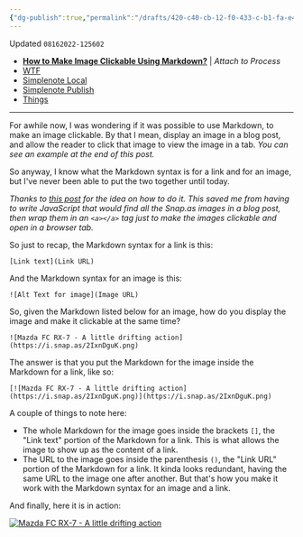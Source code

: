 ```yaml
---
{"dg-publish":true,"permalink":"/drafts/420-c40-cb-12-f0-433-c-b1-fa-e4-cb-39-ca-91-e1-2/","dgHomeLink":true,"dgPassFrontmatter":false}
---
```


Updated `08162022-125602`

- [**How to Make Image Clickable Using Markdown?**](https://devblog.dinobansigan.com/how-to-make-image-clickable-using-markdown) | *Attach to Process*
- [WTF](https://davidblue.wtf/drafts/CAABBB06-186C-437D-BC30-65844BDBEC2B.html)
- [Simplenote Local](simplenote://note/1ca88092a399486b88881d139c22fcaa)
- [Simplenote Publish](http://simp.ly/publish/04jr0X)
- [Things](things:///show?id=58ne3VtWuYBZMAyURmUPF3)

---

For awhile now, I was wondering if it was possible to use Markdown, to make an image clickable. By that I mean, display an image in a blog post, and allow the reader to click that image to view the image in a tab. *You can see an example at the end of this post.*

So anyway, I know what the Markdown syntax is for a link and for an image, but I've never been able to put the two together until today. 

*Thanks to [this post](https://firepress.org/en/how-to-make-an-image-clickable-with-markdown/) for the idea on how to do it. This saved me from having to write JavaScript that would find all the Snap.as images in a blog post, then wrap them in an `<a></a>` tag just to make the images clickable and open in a browser tab.*

So just to recap, the Markdown syntax for a link is this:

`[Link text](Link URL)`

And the Markdown syntax for an image is this:

`![Alt Text for image](Image URL)`

So, given the Markdown listed below for an image, how do you display the image and make it clickable at the same time?

`![Mazda FC RX-7 - A little drifting action](https://i.snap.as/2IxnDguK.png)`

The answer is that you put the Markdown for the image inside the Markdown for a link, like so:

`[![Mazda FC RX-7 - A little drifting action](https://i.snap.as/2IxnDguK.png)](https://i.snap.as/2IxnDguK.png)`

A couple of things to note here:

- The whole Markdown for the image goes inside the brackets `[]`, the "Link text" portion of the Markdown for a link. This is what allows the image to show up as the content of a link.
- The URL to the image goes inside the parenthesis `()`, the "Link URL" portion of the Markdown for a link. It kinda looks redundant, having the same URL to the image one after another. But that's how you make it work with the Markdown syntax for an image and a link.

And finally, here it is in action:

[![Mazda FC RX-7 - A little drifting action](https://i.snap.as/2IxnDguK.png)](https://i.snap.as/2IxnDguK.png)

